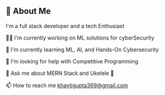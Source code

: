 ## 🚀 About Me
I'm a full stack developer and a tech Enthusiast

👩‍💻 I'm currently working on ML solutions for cyberSecurity

🧠 I'm currently learning ML, AI, and Hands-On Cybersecurity

🤔 I'm looking for help with Competitive Programming

💬 Ask me about MERN Stack and Ukelele 🎸

📫 How to reach me khaytigupta369@gmail.com
